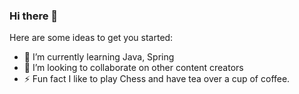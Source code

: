 ### Hi there 👋


Here are some ideas to get you started:

- 🌱 I’m currently learning Java, Spring
- 👯 I’m looking to collaborate on other content creators
- ⚡ Fun fact I like to play Chess and have tea over a cup of coffee.
